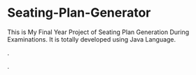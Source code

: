 # Seating-Plan-Generator

This is My Final Year Project of Seating Plan Generation During Examinations. It is totally developed using Java Language.












.















































































































































































































.






































